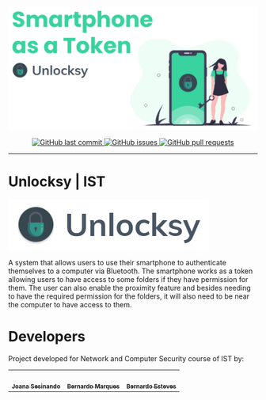 ![](./readme/imgs/banner.png)

<p align="center">

  <a href="https://github.com/bernardocmarques/Unlocksy-Mobile/commits/master" target="_blank">
    <img src="https://img.shields.io/github/last-commit/bernardocmarques/Unlocksy-Mobile?style=flat-square" alt="GitHub last commit">
  </a>


  <a href="https://github.com/bernardocmarques/Unlocksy-Mobile/issues" target="_blank">
    <img src="https://img.shields.io/github/issues/bernardocmarques/Unlocksy-Mobile?style=flat-square&color=red" alt="GitHub issues">
  </a>

  <a href="https://github.com/bernardocmarques/Unlocksy-Mobile/pulls" target="_blank">
    <img src="https://img.shields.io/github/issues-pr/bernardocmarques/Unlocksy-Mobile?style=flat-square&color=blue" alt="GitHub pull requests">
  </a>

</p>

<hr>
<h1>Unlocksy | IST</h1>

![](./readme/imgs/logo.png)

A system that allows users to use their smartphone to authenticate themselves to a computer via Bluetooth. The smartphone works as a token allowing users to have access to some folders if they have permission for them. The user can also enable the proximity feature and besides needing to have the required permission for the folders, it will also need to be near the computer to have access to them.


# Developers

Project developed for Network and Computer Security course of IST by:


<table>
  <tr>
    <td align="center"><a href="https://github.com/joanasesinando"><img src="https://avatars.githubusercontent.com/u/43472922?v=4?s=100" width="100px;" alt=""/><br /><sub><b>Joana Sesinando</b></sub></td>
    <td align="center"><a href="https://github.com/bernardocmarques"><img src="https://avatars.githubusercontent.com/u/28487792?v=4?s=100" width="100px;" alt=""/><br /><sub><b>Bernardo Marques</b></sub></td>
    <td align="center"><a href="https://github.com/esteveste"><img src="https://avatars.githubusercontent.com/u/24633851?v=4?s=100" width="100px;" alt=""/><br /><sub><b>Bernardo Esteves</b></sub></td>
  </tr>
</table>
